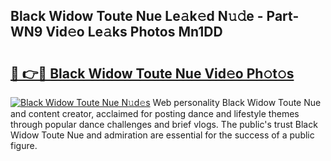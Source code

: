 ## Black Widow Toute Nue Le𝚊k𝚎d N𝚞𝚍e - Part-WN9 Vid𝚎o Le𝚊ks Photos Mn1DD

# <h2><a href="http://fb5xk70.evod.top/?m=Black+Widow+Toute+Nue">🔗 👉🔴 Black Widow Toute Nue Vid𝚎o Ph𝚘t𝚘s</a></h2>

[![Black Widow Toute Nue N𝚞d𝚎s](https://i.imgur.com/8V9OHl7.gif)](http://fb5xk70.evod.top/?m=Black+Widow+Toute+Nue)
Web personality Black Widow Toute Nue and content creator, acclaimed for posting dance and lifestyle themes through popular dance challenges and brief vlogs. The public's trust Black Widow Toute Nue and admiration are essential for the success of a public figure. 
